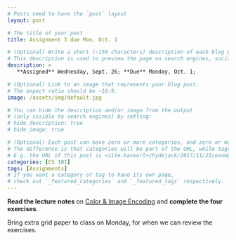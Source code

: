 ```yaml
---
# Posts need to have the `post` layout
layout: post

# The title of your post
title: Assignment 3 due Mon, Oct. 1

# (Optional) Write a short (~150 characters) description of each blog post.
# This description is used to preview the page on search engines, social media, etc.
description: >
   **Assigned** Wednesday, Sept. 26; **Due** Monday, Oct. 1;

# (Optional) Link to an image that represents your blog post.
# The aspect ratio should be ~16:9.
image: /assets/img/default.jpg

# You can hide the description and/or image from the output
# (only visible to search engines) by setting:
# hide_description: true
# hide_image: true

# (Optional) Each post can have zero or more categories, and zero or more tags.
# The difference is that categories will be part of the URL, while tags will not.
# E.g. the URL of this post is <site.baseurl>/hydejack/2017/11/23/example-content/
categories: [CS 101]
tags: [Assignments]
# If you want a category or tag to have its own page,
# check out `_featured_categories` and `_featured_tags` respectively.
---
```

**Read the lecture notes** on [Color & Image Encoding](https://ramnauth.github.io/cs%20101/2018/09/24/image-encoding/) and **complete the four exercises**. 

Bring extra grid paper to class on Monday, for when we can review the exercises. 